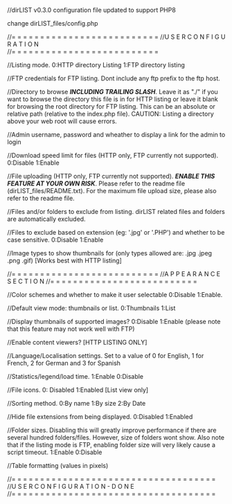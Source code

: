 //dirLIST v0.3.0 configuration file updated to support PHP8

change dirLIST_files/config.php

//= = = = = = = = = = = = = = = = = = = = = = = = = =
//U  S  E  R    C  O  N  F  I  G  U  R  A  T  I  O  N   
//= = = = = = = = = = = = = = = = = = = = = = = = = =

//Listing mode. 0:HTTP directory Listing 1:FTP directory listing

//FTP credentials for FTP listing. Dont include any ftp prefix to the ftp host.

//Directory to browse ***INCLUDING TRAILING SLASH***. Leave it as "./" if you want to browse the directory this file is in for HTTP listing or leave it blank for browsing the root directory for FTP listing.  This can be an absolute or relative path (relative to the index.php file). CAUTION: Listing a directory above your web root will cause errors.

//Admin username, password and wheather to display a link for the admin to login

//Download speed limit for files (HTTP only, FTP currently not supported). 0:Disable 1:Enable

//File uploading (HTTP only, FTP currently not supported). ***ENABLE THIS FEATURE AT YOUR OWN RISK***. Please refer to the readme file (dirLIST_files/README.txt). For the maximum file upload size, please also refer to the readme file.

//Files and/or folders to exclude from listing. dirLIST related files and folders are automatically excluded.

//Files to exclude based on extension (eg: '.jpg' or '.PHP') and whether to be case sensitive. 0:Disable 1:Enable 

//Image types to show thumbnails for (only types allowed are: .jpg .jpeg .png .gif) [Works best with HTTP listing]

//= = = = = = = = = = = = = = = = = = = = = = = = = =
//A  P  P  E  A  R  A  N  C  E   S  E  C  T  I  O  N
//= = = = = = = = = = = = = = = = = = = = = = = = = =

//Color schemes and whether to make it user selectable 0:Disable 1:Enable. 

//Default view mode: thumbnails or list. 0:Thumbnails 1:List

//Display thumbnails of supported images? 0:Disable 1:Enable (please note that this feature may not work well with FTP)

//Enable content viewers? [HTTP LISTING ONLY]

//Language/Localisation settings. Set to a value of 0 for English, 1 for French, 2 for German and 3 for Spanish

//Statistics/legend/load time. 1:Enable 0:Disable

//File icons. 0: Disabled 1:Enabled [List view only]

//Sorting method. 0:By name 1:By size 2:By Date

//Hide file extensions from being displayed. 0:Disabled 1:Enabled

//Folder sizes. Disabling this will greatly improve performance if there are several hundred folders/files. However, size of folders wont show. Also note that if the listing mode is FTP, enabling folder size will very likely cause a script timeout. 1:Enable 0:Disable

//Table formatting (values in pixels)

//= = = = = = = = = = = = = = = = = = = = = = = = = = = = = = = = = = = =
//U  S  E  R    C  O  N  F  I  G  U  R  A  T  I  O  N    -    D  O  N  E  
//= = = = = = = = = = = = = = = = = = = = = = = = = = = = = = = = = = = =
